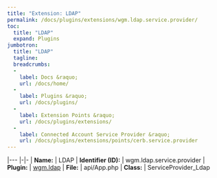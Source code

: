 ```yaml
---
title: "Extension: LDAP"
permalink: /docs/plugins/extensions/wgm.ldap.service.provider/
toc:
  title: "LDAP"
  expand: Plugins
jumbotron:
  title: "LDAP"
  tagline: 
  breadcrumbs:
  -
    label: Docs &raquo;
    url: /docs/home/
  -
    label: Plugins &raquo;
    url: /docs/plugins/
  -
    label: Extension Points &raquo;
    url: /docs/plugins/extensions/
  -
    label: Connected Account Service Provider &raquo;
    url: /docs/plugins/extensions/points/cerb.service.provider
---
```


|---
|-|-
| **Name:** | LDAP
| **Identifier (ID):** | wgm.ldap.service.provider
| **Plugin:** | [wgm.ldap](/docs/plugins/wgm.ldap/)
| **File:** | api/App.php
| **Class:** | ServiceProvider_Ldap


